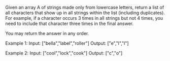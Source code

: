 Given an array A of strings made only from lowercase letters, return a list of all characters that show up in all strings within the list (including duplicates).  For example, if a character occurs 3 times in all strings but not 4 times, you need to include that character three times in the final answer.

You may return the answer in any order.

Example 1:
Input: ["bella","label","roller"]
Output: ["e","l","l"]

Example 2:
Input: ["cool","lock","cook"]
Output: ["c","o"]